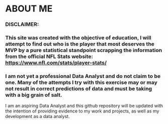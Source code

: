 # ABOUT ME 

### DISCLAIMER: 

### This site was created with the objective of education, I will attempt to find out who is the player that most deserves the MVP by a pure statistical standpoint scrapping the information from the official NFL Stats website: https://www.nfl.com/stats/player-stats/
### I am not yet a professional Data Analyst and do not claim to be one. Many of the attempts I try with this exercise may or may not result in correct predictions of data and must be taking with a big grain of salt.

I am an aspiring Data Analyst and this github repository will be updated with the intention of providing evidence to my work and projects, as well as my development as a data analyst. 
